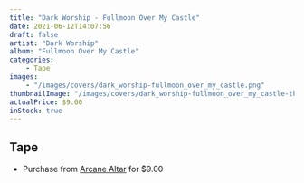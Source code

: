```yaml
---
title: "Dark Worship - Fullmoon Over My Castle"
date: 2021-06-12T14:07:56
draft: false
artist: "Dark Worship"
album: "Fullmoon Over My Castle"
categories:
    - Tape
images:
    - "/images/covers/dark_worship-fullmoon_over_my_castle.png"
thumbnailImage: "/images/covers/dark_worship-fullmoon_over_my_castle-thumb.png"
actualPrice: $9.00
inStock: true
---
```


## Tape
* Purchase from [Arcane Altar](https://arcanealtar.bigcartel.com/product/dark-worship-fullmoon-over-my-castle-tape) for $9.00
